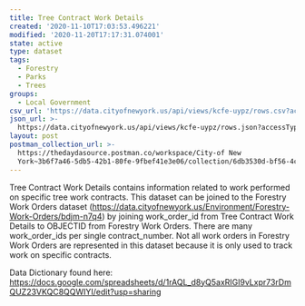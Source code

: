 ```yaml
---
title: Tree Contract Work Details
created: '2020-11-10T17:03:53.496221'
modified: '2020-11-20T17:17:31.074001'
state: active
type: dataset
tags:
  - Forestry
  - Parks
  - Trees
groups:
  - Local Government
csv_url: 'https://data.cityofnewyork.us/api/views/kcfe-uypz/rows.csv?accessType=DOWNLOAD'
json_url: >-
  https://data.cityofnewyork.us/api/views/kcfe-uypz/rows.json?accessType=DOWNLOAD
layout: post
postman_collection_url: >-
  https://thedaydasource.postman.co/workspace/City-of New
  York~3b6f7a46-5db5-42b1-80fe-9fbef41e3e06/collection/6db3530d-bf56-4c80-abdb-e906d5d62c85
---
```

Tree Contract Work Details contains information related to work performed on specific tree work contracts. This dataset can be joined to the Forestry Work Orders dataset (https://data.cityofnewyork.us/Environment/Forestry-Work-Orders/bdjm-n7q4) by joining work_order_id from Tree Contract Work Details to OBJECTID from Forestry Work Orders. There are many work_order_ids per single contract_number. Not all work orders in Forestry Work Orders are represented in this dataset because it is only used to track work on specific contracts.

Data Dictionary found here: https://docs.google.com/spreadsheets/d/1rAQL_d8yQ5axRIGl9vLxpr73rDmQUZ23VKQC8QQWIYI/edit?usp=sharing
